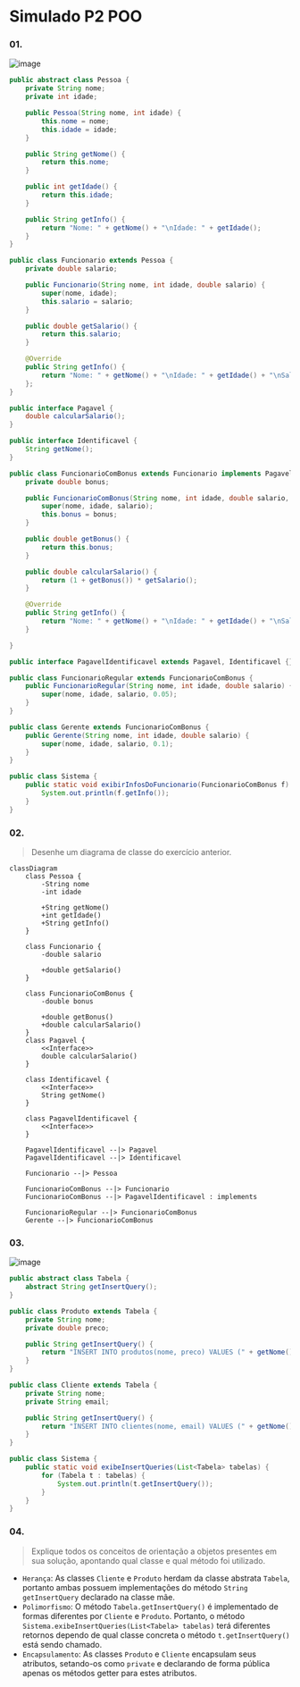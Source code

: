 
# Simulado P2 POO

### 01.

![image](https://github.com/user-attachments/assets/7edf4e2a-b2bc-4bf2-a630-674f739a5fc6)

```java
public abstract class Pessoa {
	private String nome;
	private int idade;

	public Pessoa(String nome, int idade) {
		this.nome = nome;
		this.idade = idade;
	}

	public String getNome() {
		return this.nome;
	}

	public int getIdade() {
		return this.idade;
	}

	public String getInfo() {
		return "Nome: " + getNome() + "\nIdade: " + getIdade();
	}
}

public class Funcionario extends Pessoa {
	private double salario;

	public Funcionario(String nome, int idade, double salario) {
		super(nome, idade);
		this.salario = salario;
	}

	public double getSalario() {
		return this.salario;
	}

	@Override
	public String getInfo() {
		return "Nome: " + getNome() + "\nIdade: " + getIdade() + "\nSalario: " + getSalario();
	};
}

public interface Pagavel {
	double calcularSalario();
}

public interface Identificavel {
	String getNome();
}

public class FuncionarioComBonus extends Funcionario implements PagavelIdentificavel {
	private double bonus;

	public FuncionarioComBonus(String nome, int idade, double salario, double bonus) {
		super(nome, idade, salario);
		this.bonus = bonus;
	}

	public double getBonus() {
		return this.bonus;
	}

	public double calcularSalario() {
		return (1 + getBonus()) * getSalario();
	}

	@Override
	public String getInfo() {
		return "Nome: " + getNome() + "\nIdade: " + getIdade() + "\nSalario: " + calcularSalario();
	}

}

public interface PagavelIdentificavel extends Pagavel, Identificavel {}

public class FuncionarioRegular extends FuncionarioComBonus {
	public FuncionarioRegular(String nome, int idade, double salario) {
		super(nome, idade, salario, 0.05);
	}
}

public class Gerente extends FuncionarioComBonus {
	public Gerente(String nome, int idade, double salario) {
		super(nome, idade, salario, 0.1);
	}
}

public class Sistema {
	public static void exibirInfosDoFuncionario(FuncionarioComBonus f) {
		System.out.println(f.getInfo());
	}
}
```

### 02.

> Desenhe um diagrama de classe do exercício anterior.

```mermaid
classDiagram
    class Pessoa {
        -String nome
        -int idade

        +String getNome()
        +int getIdade()
        +String getInfo()
    }

    class Funcionario {
        -double salario

        +double getSalario()
    }

    class FuncionarioComBonus {
        -double bonus

        +double getBonus()
        +double calcularSalario()
    }
    class Pagavel {
        <<Interface>>
        double calcularSalario()
    }

    class Identificavel {
        <<Interface>>
        String getNome()
    }

    class PagavelIdentificavel {
        <<Interface>>
    }

    PagavelIdentificavel --|> Pagavel
    PagavelIdentificavel --|> Identificavel

    Funcionario --|> Pessoa

    FuncionarioComBonus --|> Funcionario
    FuncionarioComBonus --|> PagavelIdentificavel : implements

    FuncionarioRegular --|> FuncionarioComBonus
    Gerente --|> FuncionarioComBonus
```

### 03.

![image](https://github.com/user-attachments/assets/8da0b6e5-5665-48df-b371-14af14bee8c4)

```java
public abstract class Tabela {
	abstract String getInsertQuery();
}

public class Produto extends Tabela {
	private String nome;
	private double preco;

	public String getInsertQuery() {
		return "INSERT INTO produtos(nome, preco) VALUES (" + getNome() + ", " + getPreco() + ")";
	}
}

public class Cliente extends Tabela {
	private String nome;
	private String email;

	public String getInsertQuery() {
		return "INSERT INTO clientes(nome, email) VALUES (" + getNome() + ", " + getEmail() + ")";
	}
}

public class Sistema {
	public static void exibeInsertQueries(List<Tabela> tabelas) {
		for (Tabela t : tabelas) {
			System.out.println(t.getInsertQuery());
		}
	}
}
```

### 04.

> Explique todos os conceitos de orientação a objetos presentes em sua solução, apontando qual classe e qual método foi utilizado.

- `Herança`: As classes `Cliente` e `Produto` herdam da classe abstrata `Tabela`, portanto ambas possuem implementações do método `String getInsertQuery` declarado na classe mãe.
- `Polimorfismo`: O método `Tabela.getInsertQuery()` é implementado de formas diferentes por `Cliente` e `Produto`. Portanto, o método `Sistema.exibeInsertQueries(List<Tabela> tabelas)` terá diferentes retornos dependo de qual classe concreta o método `t.getInsertQuery()` está sendo chamado.
- `Encapsulamento`: As classes `Produto` e `Cliente` encapsulam seus atributos, setando-os como `private` e declarando de forma pública apenas os métodos getter para estes atributos.
